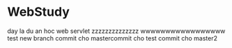 # WebStudy
day la du an hoc web servlet
zzzzzzzzzzzzzz
wwwwwwwwwwwwwwwww
test new branch
commit cho mastercommit cho test
commit cho master2